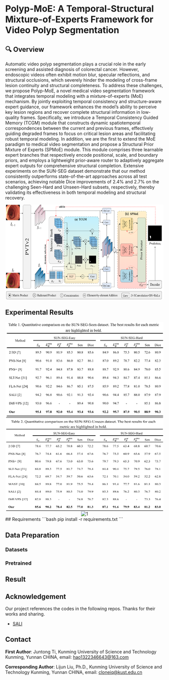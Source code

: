 # Polyp-MoE: A Temporal-Structural Mixture-of-Experts Framework for Video Polyp Segmentation

## 🔍 Overview

Automatic video polyp segmentation plays a crucial role in the early screening and assisted diagnosis of colorectal cancer. However, endoscopic videos often exhibit motion blur, specular reflections, and structural occlusions, which severely hinder the modeling of cross-frame lesion continuity and structural completeness. To address these challenges, we propose Polyp-MoE, a novel medical video segmentation framework that integrates temporal modeling with a mixture-of-experts (MoE) mechanism. By jointly exploiting temporal consistency and structure-aware expert guidance, our framework enhances the model’s ability to perceive key lesion regions and recover complete structural information in low-quality frames. Specifically, we introduce a Temporal Consistency Guided Memory (TCGM) module that constructs dynamic spatiotemporal correspondences between the current and previous frames, effectively guiding degraded frames to focus on critical lesion areas and facilitating robust temporal modeling. In addition, we are the first to extend the MoE paradigm to medical video segmentation and propose a Structural Prior Mixture of Experts (SPMoE) module. This module comprises three learnable expert branches that respectively encode positional, scale, and boundary priors, and employs a lightweight prior-aware router to adaptively aggregate expert outputs for comprehensive structural completion. Extensive experiments on the SUN-SEG dataset demonstrate that our method consistently outperforms state-of-the-art approaches across all test scenarios, achieving notable Dice improvements of 2.4% and 2.7% on the challenging Seen-Hard and Unseen-Hard subsets, respectively, thereby validating its effectiveness in both temporal modeling and structural recovery.

<div  align="center">    
<img src="./imgs/overview.png" 
width = "700" height = "300" 
alt="1" align=center />
</div>

## Experimental Results

<div  align="center">    
<img src="./imgs/Table1.png" 
width = "700" height = "300" 
alt="1" align=center />
</div>

<div  align="center">    
<img src="./imgs/Table2.png" 
width = "700" height = "300" 
alt="1" align=center />
</div>

<div  align="center">    
<img src="./imgs/result_visual.png" 
width = "700" height = "300" 
alt="1" align=center />
</div>
## Requirements
```bash
pip install -r requirements.txt 
```

## Data Preparation

### Datasets


### Pretrained


## Result



## Acknowledgement

Our project references the codes in the following repos. Thanks for their works and sharing.
* [SALI]([https://github.com/zhjohnchan/M3AE](https://github.com/Scatteredrain/SALI))

## Contact

**First Author**: Juntong Ti, Kunming University of Science and Technology Kunming, Yunnan CHINA, email: hao1322346643@163.com

**Corresponding Author**: Lijun Liu, Ph.D., Kunming University of Science and Technology Kunming, Yunnan CHINA, email: cloneiq@kust.edu.cn


